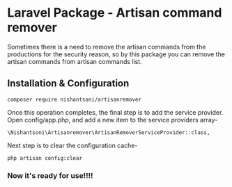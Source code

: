 # Laravel Package - Artisan command remover 

Sometimes there is a need to remove the artisan commands from the productions for the security reason, so by this package you can remove the artisan commands from artisan commands list. 

## Installation & Configuration

```
composer require nishantsoni/artisanremover
```

Once this operation completes, the final step is to add the service provider. Open config/app.php, and add a new item to the service providers array-

```
\Nishantsoni\Artisanremover\ArtisanRemoverServiceProvider::class,
```

Next step is to clear the configuration cache- 

```
php artisan config:clear
```

### Now it's ready for use!!!!
